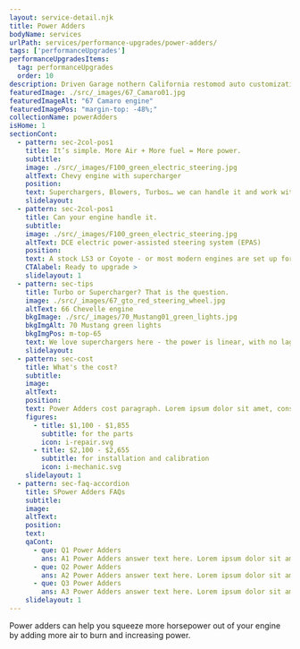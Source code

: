 ```yaml
---
layout: service-detail.njk
title: Power Adders
bodyName: services
urlPath: services/performance-upgrades/power-adders/
tags: ['performanceUpgrades']
performanceUpgradesItems:
  tag: performanceUpgrades
  order: 10
description: Driven Garage nothern California restomod auto customization and repair shop
featuredImage: ./src/_images/67_Camaro01.jpg
featuredImageAlt: "67 Camaro engine"
featuredImagePos: "margin-top: -48%;"
collectionName: powerAdders
isHome: 1
sectionCont:
  - pattern: sec-2col-pos1
    title: It’s simple. More Air + More fuel = More power.
    subtitle: 
    image: ./src/_images/F100_green_electric_steering.jpg
    altText: Chevy engine with supercharger
    position: 
    text: Superchargers, Blowers, Turbos… we can handle it and work with many manufacturers of these components to add to your build. If your bottom end is up to it - let’s bolt on some power!
    slidelayout:
  - pattern: sec-2col-pos1
    title: Can your engine handle it.
    subtitle: 
    image: ./src/_images/F100_green_electric_steering.jpg
    altText: DCE electric power-assisted steering system (EPAS)
    position: 
    text: A stock LS3 or Coyote - or most modern engines are set up form the factory for boost - but there are limits.
    CTAlabel: Ready to upgrade >
    slidelayout: 1
  - pattern: sec-tips
    title: Turbo or Supercharger? That is the question.
    image: ./src/_images/67_gto_red_steering_wheel.jpg
    altText: 66 Chevelle engine
    bkgImage: ./src/_images/70_Mustang01_green_lights.jpg
    bkgImgAlt: 70 Mustang green lights
    bkgImgPos: m-top-65
    text: We love superchargers here - the power is linear, with no lag from turbo spool-up. But the turbo vs supercharger question really lies in the engine application - and the goals for the build. Looking for streetable boost? In most cases a supercharger (or blower) fits the bill. Looking for power on the top end? A turbo might be the way to go. There is no right or wrong answer.
    slidelayout:
  - pattern: sec-cost
    title: What's the cost?
    subtitle: 
    image:
    altText:
    position:
    text: Power Adders cost paragraph. Lorem ipsum dolor sit amet, consectetur adipiscing elit. Cras vitae dolor id enim iaculis bibendum. Fusce ut pellentesque erat. Nunc vitae viverra massa. Duis placerat a augue in eleifend. Pellentesque ut neque ex. Ut non nisi ultrices, tincidunt nunc vitae, tincidunt orci. Donec cursus sagittis felis sed tempus. Ut et viverra arcu.
    figures:
      - title: $1,100 - $1,855
        subtitle: for the parts
        icon: i-repair.svg
      - title: $2,100 - $2,655
        subtitle: for installation and calibration
        icon: i-mechanic.svg
    slidelayout: 1
  - pattern: sec-faq-accordion
    title: SPower Adders FAQs
    subtitle: 
    image: 
    altText: 
    position: 
    text: 
    qaCont:
      - que: Q1 Power Adders
        ans: A1 Power Adders answer text here. Lorem ipsum dolor sit amet, consectetur adipiscing elit. Cras vitae dolor id enim iaculis bibendum. Fusce ut pellentesque erat.
      - que: Q2 Power Adders
        ans: A2 Power Adders answer text here. Lorem ipsum dolor sit amet, consectetur adipiscing elit. Cras vitae dolor id enim iaculis bibendum. Fusce ut pellentesque erat.
      - que: Q3 Power Adders
        ans: A3 Power Adders answer text here. Lorem ipsum dolor sit amet, consectetur adipiscing elit. Cras vitae dolor id enim iaculis bibendum. Fusce ut pellentesque erat.
    slidelayout: 1
---
```


Power adders can help you squeeze more horsepower out of your engine by adding more air to burn and increasing power.